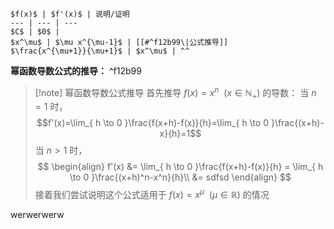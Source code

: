 ```tx
$f(x)$ | $f'(x)$ | 说明/证明
--- | --- | ---
$C$ | $0$ | 
$x^\mu$ | $\mu x^{\mu-1}$ | [[#^f12b99\|公式推导]]
$\frac{x^{\mu+1}}{\mu+1}$ | $x^\mu$ | ^^

```

**幂函数导数公式的推导：**
^f12b99
> [!note] 幂函数导数公式推导
> 首先推导 $f(x) =  x^n~~(x\in\mathbb{N}_{+})$ 的导数：
> 当 $n=1$ 时，$$f'(x)=\lim_{ h \to 0 }\frac{f(x+h)-f(x)}{h}=\lim_{ h \to 0 }\frac{(x+h)-x}{h}=1$$
> 当 $n>1$ 时，
> $$
> \begin{align}
> f'(x) &= \lim_{ h \to 0 }\frac{f(x+h)-f(x)}{h} = \lim_{ h \to 0 }\frac{(x+h)^n-x^n}{h}\\
> &= sdfsd
> \end{align}
> $$
> 接着我们尝试说明这个公式适用于 $f(x)=x^\mu~~(\mu\in\mathbb{R})$ 的情况

werwerwerw  